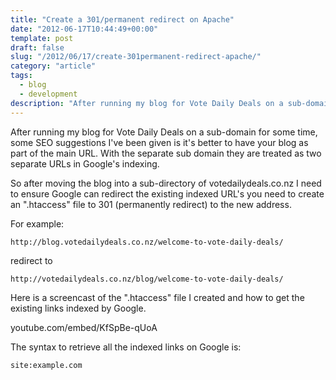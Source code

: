 ```yaml
---
title: "Create a 301/permanent redirect on Apache"
date: "2012-06-17T10:44:49+00:00"
template: post
draft: false
slug: "/2012/06/17/create-301permanent-redirect-apache/"
category: "article"
tags:
  - blog
  - development
description: "After running my blog for Vote Daily Deals on a sub-domain for some time, some SEO suggestions I've been given is it's better to have your blog as part of the main URL. With the separate sub domain they are treated as two separate URLs in Google's indexing."
---
```


After running my blog for Vote Daily Deals on a sub-domain for some time, some SEO suggestions I've been given is it's better to have your blog as part of the main URL. With the separate sub domain they are treated as two separate URLs in Google's indexing.</p>

So after moving the blog into a sub-directory of votedailydeals.co.nz I need to ensure Google can redirect the existing indexed URL's you need to create an ".htaccess" file to 301 (permanently redirect) to the new address.

For example:

```
http://blog.votedailydeals.co.nz/welcome-to-vote-daily-deals/
```

redirect to

```
http://votedailydeals.co.nz/blog/welcome-to-vote-daily-deals/
```

Here is a screencast of the ".htaccess" file I created and how to get the existing links indexed by Google.

youtube.com/embed/KfSpBe-qUoA

The syntax to retrieve all the indexed links on Google is:

```
site:example.com
```
